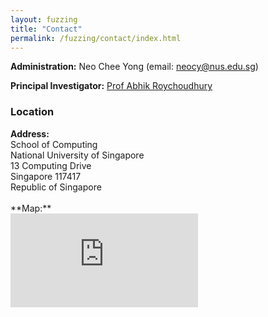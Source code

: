```yaml
---
layout: fuzzing
title: "Contact"
permalink: /fuzzing/contact/index.html
---
```


**Administration:** Neo Chee Yong (email: <neocy@nus.edu.sg>)

**Principal Investigator:** [Prof Abhik Roychoudhury](https://www.comp.nus.edu.sg/~abhik/)


### Location

<p style="margin: 0"><b>Address:</b></p>
<p style="margin: 0">School of Computing</p>
<p style="margin: 0">National University of Singapore</p>
<p style="margin: 0">13 Computing Drive</p>
<p style="margin: 0">Singapore 117417</p>
<p style="margin: 0">Republic of Singapore </p>

<br>
**Map:**
<div class="map-container">
<iframe class="responsive-iframe" src="https://www.google.com/maps/embed?pb=!1m18!1m12!1m3!1d1994.3997450933175!2d103.77269499939845!3d1.2948552080194795!2m3!1f0!2f0!3f0!3m2!1i1024!2i768!4f13.1!3m3!1m2!1s0x31da1af8c7e4e75b%3A0x436963e22924394a!2sNUS%20School%20of%20Computing!5e0!3m2!1sen!2ssg!4v1644054303097!5m2!1sen!2ssg" style="border:0;" allowfullscreen="" loading="lazy"></iframe>
</div>
